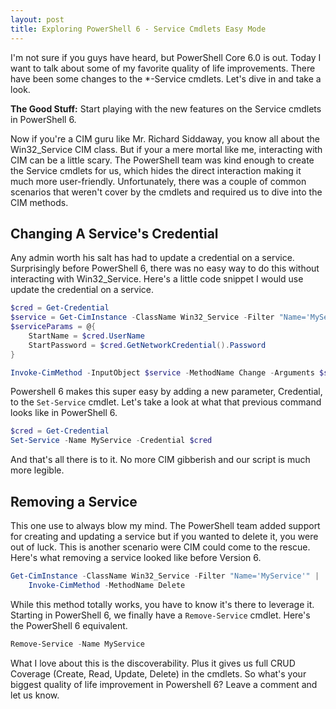 ```yaml
---
layout: post
title: Exploring PowerShell 6 - Service Cmdlets Easy Mode
---
```


I'm not sure if you guys have heard, but PowerShell Core 6.0 is out.
Today I want to talk about some of my favorite quality of life improvements.
There have been some changes to the *-Service cmdlets.
Let's dive in and take a look.

**The Good Stuff:**
Start playing with the new features on the Service cmdlets in PowerShell 6.

<!-- more -->

Now if you're a CIM guru like Mr. Richard Siddaway, you know all about the Win32_Service CIM class.
But if your a mere mortal like me, interacting with CIM can be a little scary.
The PowerShell team was kind enough to create the Service cmdlets for us, which hides the direct interaction making it much more user-friendly.
Unfortunately, there was a couple of common scenarios that weren't cover by the cmdlets and required us to dive into the CIM methods.

## Changing A Service's Credential

Any admin worth his salt has had to update a credential on a service.
Surprisingly before PowerShell 6, there was no easy way to do this without interacting with Win32_Service.
Here's a little code snippet I would use update the credential on a service.

```powershell
$cred = Get-Credential
$service = Get-CimInstance -ClassName Win32_Service -Filter "Name='MyService'"
$serviceParams = @{
    StartName = $cred.UserName
    StartPassword = $cred.GetNetworkCredential().Password
}

Invoke-CimMethod -InputObject $service -MethodName Change -Arguments $serviceParams
```

Powershell 6 makes this super easy by adding a new parameter, Credential, to the ```Set-Service``` cmdlet.
Let's take a look at what that previous command looks like in PowerShell 6.

```powershell
$cred = Get-Credential
Set-Service -Name MyService -Credential $cred
```

And that's all there is to it.
No more CIM gibberish and our script is much more legible.

## Removing a Service

This one use to always blow my mind.
The PowerShell team added support for creating and updating a service but if you wanted to delete it, you were out of luck.
This is another scenario were CIM could come to the rescue.
Here's what removing a service looked like before Version 6.

```powershell
Get-CimInstance -ClassName Win32_Service -Filter "Name='MyService'" |
    Invoke-CimMethod -MethodName Delete
```

While this method totally works, you have to know it's there to leverage it.
Starting in PowerShell 6, we finally have a ```Remove-Service``` cmdlet.
Here's the PowerShell 6 equivalent.

```powershell
Remove-Service -Name MyService
```

What I love about this is the discoverability.
Plus it gives us full CRUD Coverage (Create, Read, Update, Delete) in the cmdlets.
So what's your biggest quality of life improvement in Powershell 6?
Leave a comment and let us know.
